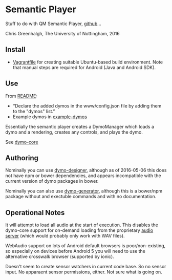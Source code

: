 # Semantic Player

Stuff to do with QM Semantic Player, [github](https://github.com/florianthalmann/semantic-player)...

Chris Greenhalgh, The University of Nottingham, 2016

## Install

- [Vagrantfile](Vagrantfile) for creating suitable Ubuntu-based build environment. Note that manual steps are required for Android (Java and Android SDK).

## Use

From [README](https://github.com/cgreenhalgh/semantic-player/blob/master/README.md):
-	“Declare the added dymos in the www/config.json file by adding them to the "dymos" list.”
-	Example dymos in [example-dymos](https://github.com/florianthalmann/example-dymos.git)

Essentially the semantic player creates a DymoManager which loads a dymo and a rendering, creates any controls, and plays the dymo.

See [dymo-core](../dymo-core/README.md)

## Authoring

Nominally you can use [dymo-designer](https://github.com/florianthalmann/dymo-designer.git), although as of 2016-05-06 this does not have npm or bower dependencies, and appears incompatible with the current version of dymo packages in bower.

Nominally you can also use [dymo-generator](https://github.com/florianthalmann/dymo-generator), although this is a bower/npm package without and exectuble commands and with no documentation.

## Operational Notes

It will attempt to load all audio at the start of execution. This disables the dymo-core support for on-demand loading from the proprietary [audio server](https://github.com/florianthalmann/audio-server) (which would probably only work with WAV files).

WebAudio support on lots of Android default browsers is poor/non-existing, so especially on devices before Android 5 you will need to use the alternative crosswalk browser (supported by ionic).

Doesn't seem to create sensor watchers in current code base. So no sensor input. No apparaent sensor permissions, either. Not sure what is going on.
